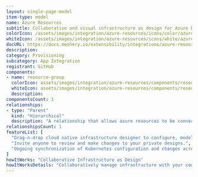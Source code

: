 ```yaml
---
layout: single-page-model
item-type: model
name: Azure Resources
subtitle: Collaborative and visual infrastructure as design for Azure Resources
colorIcon: /assets/images/integration/azure-resources/icons/color/azure-resources-color.svg
whiteIcon: /assets/images/integration/azure-resources/icons/white/azure-resources-white.svg
docURL: https://docs.meshery.io/extensibility/integrations/azure-resources
description: 
category: Provisioning
subcategory: App Integration
registrant: GitHub
components: 
- name: resource-group
  colorIcon: assets/images/integration/azure-resources/components/resource-group/icons/color/resource-group-color.svg
  whiteIcon: assets/images/integration/azure-resources/components/resource-group/icons/white/resource-group-white.svg
  description: 
componentsCount: 1
relationships: 
- type: "Parent"
  kind: "Hierarchical"
  description: "A relationship that allows azure resources to be connected to their respective resource group"
relationshipsCount: 1
featureList: [
  "Drag-n-drop cloud native infrastructure designer to configure, model, and deploy your workloads.",
  "Invite anyone to review and make changes to your private designs.",
  "Ongoing synchronization of Kubernetes configuration and changes across any number of clusters."
]
howItWorks: "Collaborative Infrastructure as Design"
howItWorksDetails: "Collaboratively manage infrastructure with your coworkers synchronously sharing the same designs."
---
```


